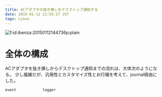 ```yaml
---
title: ACアダプタの抜き挿しをデスクトップ通知する
date: 2015-01-12 21:55:17 JST
tags: Linux
---
```


<span itemscope itemtype="http://schema.org/Photograph"><img src="/2015/01/12/20150112144736.png" alt="f:id:ibenza:20150112144736p:plain" title="f:id:ibenza:20150112144736p:plain" class="hatena-fotolife" itemprop="image"></span>

# 全体の構成

ACアダプタを抜き挿しからデスクトップ通知までの流れは、大体次のようになる。
少し複雑だが、汎用性とカスタマイズ性とお行儀を考えて、journal経由にした。

```
event            logger
```

